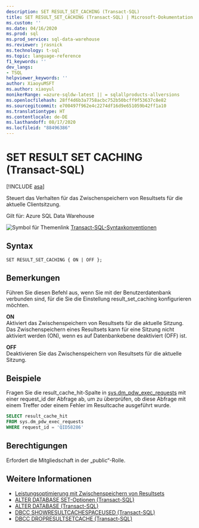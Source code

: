 ```yaml
---
description: SET RESULT_SET_CACHING (Transact-SQL)
title: SET RESULT_SET_CACHING (Transact-SQL) | Microsoft-Dokumentation
ms.custom: ''
ms.date: 04/16/2020
ms.prod: sql
ms.prod_service: sql-data-warehouse
ms.reviewer: jrasnick
ms.technology: t-sql
ms.topic: language-reference
f1_keywords: ''
dev_langs:
- TSQL
helpviewer_keywords: ''
author: XiaoyuMSFT
ms.author: xiaoyul
monikerRange: =azure-sqldw-latest || = sqlallproducts-allversions
ms.openlocfilehash: 28ff4d6b3a7758acbc752b50bcff9f53637c8e82
ms.sourcegitcommit: e700497f962e4c2274df16d9e651059b42ff1a10
ms.translationtype: HT
ms.contentlocale: de-DE
ms.lasthandoff: 08/17/2020
ms.locfileid: "88496386"
---
```

# <a name="set-result-set-caching-transact-sql"></a>SET RESULT SET CACHING (Transact-SQL) 

[!INCLUDE [asa](../../includes/applies-to-version/asa.md)]

Steuert das Verhalten für das Zwischenspeichern von Resultsets für die aktuelle Clientsitzung.  

Gilt für: Azure SQL Data Warehouse  
  
 ![Symbol für Themenlink](../../database-engine/configure-windows/media/topic-link.gif "Symbol für Themenlink") [Transact-SQL-Syntaxkonventionen](../../t-sql/language-elements/transact-sql-syntax-conventions-transact-sql.md)  
  
## <a name="syntax"></a>Syntax

```syntaxsql
SET RESULT_SET_CACHING { ON | OFF };
```  
  
## <a name="remarks"></a>Bemerkungen  

Führen Sie diesen Befehl aus, wenn Sie mit der Benutzerdatenbank verbunden sind, für die Sie die Einstellung result_set_caching konfigurieren möchten.

**ON**   
Aktiviert das Zwischenspeichern von Resultsets für die aktuelle Sitzung.  Das Zwischenspeichern eines Resultsets kann für eine Sitzung nicht aktiviert werden (ON), wenn es auf Datenbankebene deaktiviert (OFF) ist.

**OFF**   
Deaktivieren Sie das Zwischenspeichern von Resultsets für die aktuelle Sitzung.

## <a name="examples"></a>Beispiele

Fragen Sie die result_cache_hit-Spalte in [sys.dm_pdw_exec_requests](/sql/relational-databases/system-dynamic-management-views/sys-dm-pdw-exec-requests-transact-sql) mit einer request_id der Abfrage ab, um zu überprüfen, ob diese Abfrage mit einem Treffer oder einem Fehler im Resultcache ausgeführt wurde.

```sql
SELECT result_cache_hit
FROM sys.dm_pdw_exec_requests
WHERE request_id = 'QID58286'
```

## <a name="permissions"></a>Berechtigungen

Erfordert die Mitgliedschaft in der „public“-Rolle.

## <a name="see-also"></a>Weitere Informationen

- [Leistungsoptimierung mit Zwischenspeichern von Resultsets](/azure/sql-data-warehouse/performance-tuning-result-set-caching)
- [ALTER DATABASE SET-Optionen &#40;Transact-SQL&#41;](/sql/t-sql/statements/alter-database-transact-sql-set-options?view=azure-sqldw-latest)
- [ALTER DATABASE &#40;Transact-SQL&#41;](/sql/t-sql/statements/alter-database-transact-sql?view=azure-sqldw-latest)
- [DBCC SHOWRESULTCACHESPACEUSED (Transact-SQL)](/sql/t-sql/database-console-commands/dbcc-showresultcachespaceused-transact-sql)
- [DBCC DROPRESULTSETCACHE (Transact-SQL)](/sql/t-sql/database-console-commands/dbcc-dropresultsetcache-transact-sql)
